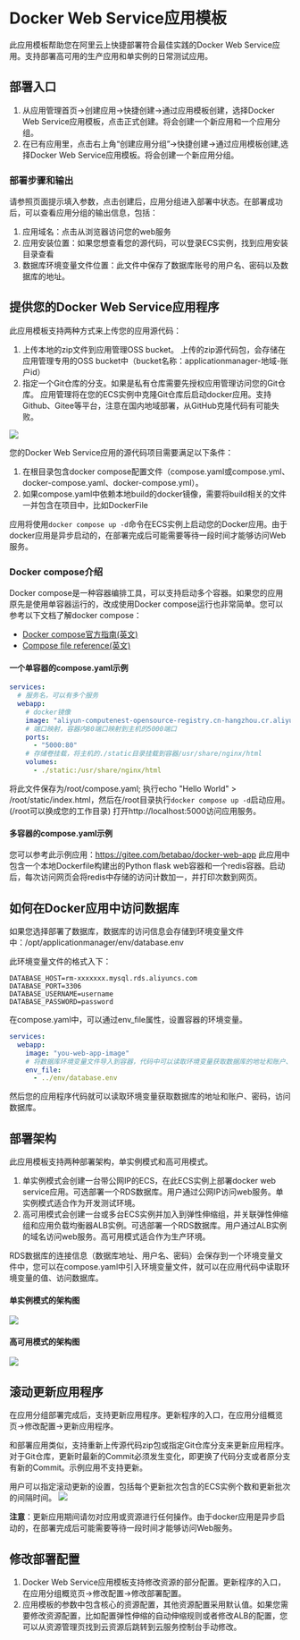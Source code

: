 # Docker Web Service应用模板

此应用模板帮助您在阿里云上快捷部署符合最佳实践的Docker Web Service应用。支持部署高可用的生产应用和单实例的日常测试应用。

## 部署入口
1. 从应用管理首页->创建应用->快捷创建->通过应用模板创建，选择Docker Web Service应用模板，点击正式创建。将会创建一个新应用和一个应用分组。
2. 在已有应用里，点击右上角“创建应用分组”->快捷创建->通过应用模板创建,选择Docker Web Service应用模板。将会创建一个新应用分组。

### 部署步骤和输出
请参照页面提示填入参数，点击创建后，应用分组进入部署中状态。在部署成功后，可以查看应用分组的输出信息，包括：
1. 应用域名：点击从浏览器访问您的web服务
2. 应用安装位置：如果您想查看您的源代码，可以登录ECS实例，找到应用安装目录查看
3. 数据库环境变量文件位置：此文件中保存了数据库账号的用户名、密码以及数据库的地址。

##  提供您的Docker Web Service应用程序
此应用模板支持两种方式来上传您的应用源代码：
1. 上传本地的zip文件到应用管理OSS bucket。
上传的zip源代码包，会存储在应用管理专用的OSS bucket中（bucket名称：applicationmanager-地域-账户id）
2. 指定一个Git仓库的分支。如果是私有仓库需要先授权应用管理访问您的Git仓库。
应用管理将在您的ECS实例中克隆Git仓库后启动docker应用。支持Github、Gitee等平台，注意在国内地域部署，从GitHub克隆代码有可能失败。
<img src="app-source.png">

您的Docker Web Service应用的源代码项目需要满足以下条件：
1. 在根目录包含docker compose配置文件（compose.yaml或compose.yml、docker-compose.yaml、docker-compose.yml）。
2. 如果compose.yaml中依赖本地build的docker镜像，需要将build相关的文件一并包含在项目中，比如DockerFile
   
应用将使用`docker compose up -d`命令在ECS实例上启动您的Docker应用。由于docker应用是异步启动的，在部署完成后可能需要等待一段时间才能够访问Web服务。

### Docker compose介绍
Docker compose是一种容器编排工具，可以支持启动多个容器。如果您的应用原先是使用单容器运行的，改成使用Docker compose运行也非常简单。您可以参考以下文档了解docker compose：
- [Docker compose官方指南(英文)](https://docs.docker.com/compose/)
- [Compose file reference(英文)](https://docs.docker.com/compose/compose-file/)

#### 一个单容器的compose.yaml示例
```yaml
services:
  # 服务名，可以有多个服务
  webapp:
    # docker镜像
    image: "aliyun-computenest-opensource-registry.cn-hangzhou.cr.aliyuncs.com/default/nginx:20240625"
    # 端口映射，容器内80端口映射到主机的5000端口
    ports:
      - "5000:80"
    # 存储卷挂载，将主机的./static目录挂载到容器/usr/share/nginx/html
    volumes:
      - ./static:/usr/share/nginx/html
```

将此文件保存为/root/compose.yaml; 执行echo "Hello World" > /root/static/index.html，然后在/root目录执行`docker compose up -d`启动应用。(/root可以换成您的工作目录)
打开http://localhost:5000访问应用服务。


#### 多容器的compose.yaml示例
您可以参考此示例应用：https://gitee.com/betabao/docker-web-app
此应用中包含一个本地Dockerfile构建出的Python flask web容器和一个redis容器。启动后，每次访问网页会将redis中存储的访问计数加一，并打印次数到网页。


## 如何在Docker应用中访问数据库
如果您选择部署了数据库，数据库的访问信息会存储到环境变量文件中：/opt/applicationmanager/env/database.env

此环境变量文件的格式入下：
```
DATABASE_HOST=rm-xxxxxxx.mysql.rds.aliyuncs.com
DATABASE_PORT=3306
DATABASE_USERNAME=username
DATABASE_PASSWORD=password
```
在compose.yaml中，可以通过env_file属性，设置容器的环境变量。

```yaml
services:
  webapp:
    image: "you-web-app-image"
    # 将数据库环境变量文件导入到容器，代码中可以读取环境变量获取数据库的地址和账户、密码
    env_file:
      - ../env/database.env
```
然后您的应用程序代码就可以读取环境变量获取数据库的地址和账户、密码，访问数据库。

## 部署架构
此应用模板支持两种部署架构，单实例模式和高可用模式。
1. 单实例模式会创建一台带公网IP的ECS，在此ECS实例上部署docker web service应用。可选部署一个RDS数据库。用户通过公网IP访问web服务。单实例模式适合作为开发测试环境。
2. 高可用模式会创建一台或多台ECS实例并加入到弹性伸缩组，并关联弹性伸缩组和应用负载均衡器ALB实例。可选部署一个RDS数据库。用户通过ALB实例的域名访问web服务。高可用模式适合作为生产环境。

RDS数据库的连接信息（数据库地址、用户名、密码）会保存到一个环境变量文件中，您可以在compose.yaml中引入环境变量文件，就可以在应用代码中读取环境变量的值、访问数据库。

#### 单实例模式的架构图
<img src="architecture_ecs_single.png">

#### 高可用模式的架构图
<img src="architecture_HA.png">

## 滚动更新应用程序
在应用分组部署完成后，支持更新应用程序。更新程序的入口，在应用分组概览页->修改配置->更新应用程序。

和部署应用类似，支持重新上传源代码zip包或指定Git仓库分支来更新应用程序。对于Git仓库，更新时最新的Commit必须发生变化，即更换了代码分支或者原分支有新的Commit。示例应用不支持更新。

用户可以指定滚动更新的设置，包括每个更新批次包含的ECS实例个数和更新批次的间隔时间。
<img src="update-setting.png">

**注意**：更新应用期间请勿对应用或资源进行任何操作。由于docker应用是异步启动的，在部署完成后可能需要等待一段时间才能够访问Web服务。

## 修改部署配置
1. Docker Web Service应用模板支持修改资源的部分配置。更新程序的入口，在应用分组概览页->修改配置->修改部署配置。
2. 应用模板的参数中包含核心的资源配置，其他资源配置采用默认值。如果您需要修改资源配置，比如配置弹性伸缩的自动伸缩规则或者修改ALB的配置，您可以从资源管理页找到云资源后跳转到云服务控制台手动修改。